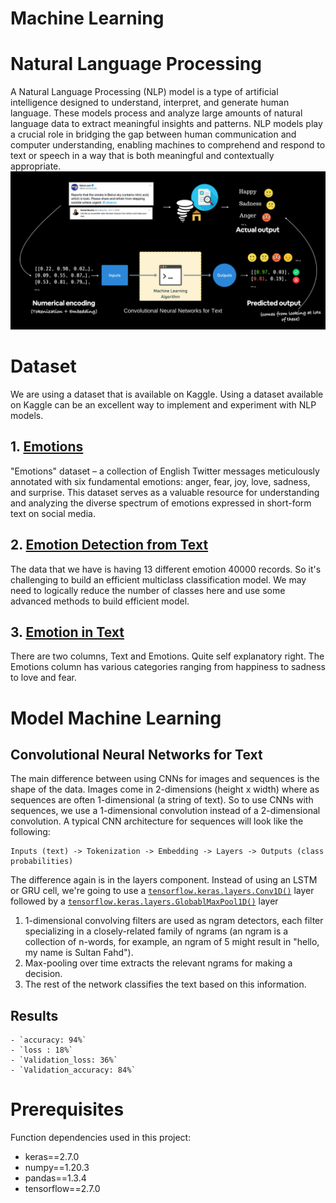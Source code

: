 # Machine Learning

# Natural Language Processing
A Natural Language Processing (NLP) model is a type of artificial intelligence designed to understand, interpret, and generate human language. These models process and analyze large amounts of natural language data to extract meaningful insights and patterns. NLP models play a crucial role in bridging the gap between human communication and computer understanding, enabling machines to comprehend and respond to text or speech in a way that is both meaningful and contextually appropriate.
![Photo](https://github.com/SultanFahdMBY/ML_Capstone_MentalHealth/blob/master/Flow%20NLP.png)


# Dataset
We are using a dataset that is available on Kaggle. Using a dataset available on Kaggle can be an excellent way to implement and experiment with NLP models.
## 1. [Emotions](https://www.kaggle.com/datasets/nelgiriyewithana/emotions/data)
  "Emotions" dataset – a collection of English Twitter messages meticulously annotated with six fundamental emotions: anger, fear, joy, love, sadness, and surprise. This dataset serves as    a valuable resource for understanding and analyzing the diverse spectrum of emotions expressed in short-form text on social media.

## 2. [Emotion Detection from Text](https://www.kaggle.com/datasets/pashupatigupta/emotion-detection-from-text)
  The data that we have is having 13 different emotion 40000 records. So it's challenging to build an efficient multiclass classification model. We may need to logically reduce the number     of classes here and use some advanced methods to build efficient model.
   
## 3. [Emotion in Text](https://www.kaggle.com/datasets/ishantjuyal/emotions-in-text)
  There are two columns, Text and Emotions. Quite self explanatory right. The Emotions column has various categories ranging from happiness to sadness to love and fear.

# Model Machine Learning
## Convolutional Neural Networks for Text
The main difference between using CNNs for images and sequences is the shape of the data. Images come in 2-dimensions (height x width) where as sequences are often 1-dimensional (a string of text). So to use CNNs with sequences, we use a 1-dimensional convolution instead of a 2-dimensional convolution. A typical CNN architecture for sequences will look like the following:
```
Inputs (text) -> Tokenization -> Embedding -> Layers -> Outputs (class probabilities)
```
The difference again is in the layers component. Instead of using an LSTM or GRU cell, we're going to use a [`tensorflow.keras.layers.Conv1D()`](https://www.tensorflow.org/api_docs/python/tf/keras/layers/Conv1D) layer followed by a [`tensorflow.keras.layers.GlobablMaxPool1D()`](https://www.tensorflow.org/api_docs/python/tf/keras/layers/GlobalMaxPool1D) layer
1. 1-dimensional convolving filters are used as ngram detectors, each filter specializing in a closely-related family of ngrams (an ngram is a collection of n-words, for example, an ngram of 5 might result in "hello, my name is Sultan Fahd").
2. Max-pooling over time extracts the relevant ngrams for making a decision.
3. The rest of the network classifies the text based on this information.

## Results
    - `accuracy: 94%`
    - `loss : 18%`
    - `Validation_loss: 36%`
    - `Validation_accuracy: 84%`

# Prerequisites
Function dependencies used in this project:
- keras==2.7.0
- numpy==1.20.3
- pandas==1.3.4
- tensorflow==2.7.0
